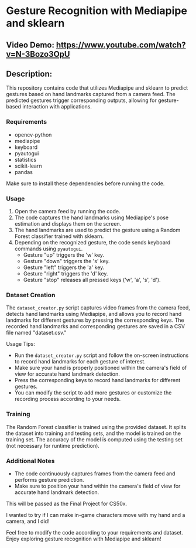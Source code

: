 # Gesture Recognition with Mediapipe and sklearn

## Video Demo:  https://www.youtube.com/watch?v=N-3Bozo3OpU

## Description:
This repository contains code that utilizes Mediapipe and sklearn to predict gestures based on hand landmarks captured from a camera feed. The predicted gestures trigger corresponding outputs, allowing for gesture-based interaction with applications.

### Requirements
- opencv-python
- mediapipe
- keyboard
- pyautogui
- statistics
- scikit-learn
- pandas

Make sure to install these dependencies before running the code.

### Usage
1. Open the camera feed by running the code.
2. The code captures the hand landmarks using Mediapipe's pose estimation and displays them on the screen.
3. The hand landmarks are used to predict the gesture using a Random Forest classifier trained with sklearn.
4. Depending on the recognized gesture, the code sends keyboard commands using `pyautogui`.
   - Gesture "up" triggers the 'w' key.
   - Gesture "down" triggers the 's' key.
   - Gesture "left" triggers the 'a' key.
   - Gesture "right" triggers the 'd' key.
   - Gesture "stop" releases all pressed keys ('w', 'a', 's', 'd').

### Dataset Creation
The `dataset_creator.py` script captures video frames from the camera feed, detects hand landmarks using Mediapipe, and allows you to record hand landmarks for different gestures by pressing the corresponding keys. The recorded hand landmarks and corresponding gestures are saved in a CSV file named "dataset.csv."

Usage Tips:

- Run the `dataset_creator.py` script and follow the on-screen instructions to record hand landmarks for each gesture of interest.
- Make sure your hand is properly positioned within the camera's field of view for accurate hand landmark detection.
- Press the corresponding keys to record hand landmarks for different gestures.
- You can modify the script to add more gestures or customize the recording process according to your needs.

### Training
The Random Forest classifier is trained using the provided dataset. It splits the dataset into training and testing sets, and the model is trained on the training set. The accuracy of the model is computed using the testing set (not necessary for runtime prediction).

### Additional Notes
- The code continuously captures frames from the camera feed and performs gesture prediction.
- Make sure to position your hand within the camera's field of view for accurate hand landmark detection.

This will be passed as the Final Project for CS50x. 

I wanted to try if I can make in-game characters move with my hand and a camera, and I did!

Feel free to modify the code according to your requirements and dataset. Enjoy exploring gesture recognition with Mediapipe and sklearn!
